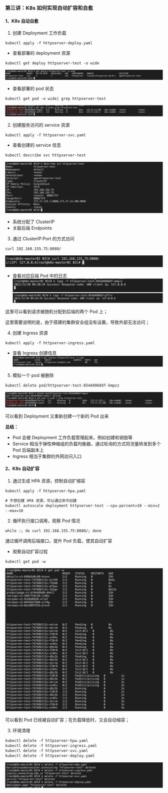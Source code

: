 ### 第三讲：K8s 如何实现自动扩容和自愈

#### 1、K8s 自动自愈

1) 创建 Deployment 工作负载
```shell
kubectl apply -f httpserver-deploy.yaml 
```

- 查看部署的 deployment 资源
```shell
kubectl get deploy httpserver-test -o wide
```
![img.png](img.png)

- 查看部署的 pod 状态
```shell
kubectl get pod -o wide| grep httpserver-test
```
![img_1.png](img_1.png)

2) 创建服务访问的 service 资源
```shell
kubectl apply -f httpserver-svc.yaml
```

- 查看创建的 service 信息
```shell
kubectl describe svc httpserver-test
```
![img_2.png](img_2.png)

- 系统分配了 ClusterIP
- 关联后端 Endpoints

3) 通过 ClusterIP:Port 的方式访问
```shell
curl 192.168.155.75:8080/
```
![img_3.png](img_3.png)

- 查看对应后端 Pod 中的日志
![img_4.png](img_4.png)
![img_5.png](img_5.png)

这里可以看到请求被随机分配到后端的两个 Pod 上；

这里需要说明的是，由于搭建的集群安全组没有设置，导致外部无法访问；

4) 创建 Ingress 资源
```shell
kubectl apply -f httpserver-ingress.yaml
```

- 查看 Ingress 创建信息
![img_6.png](img_6.png)

5) 模拟一个 pod 被删除
```shell
kubectl delete pod/httpserver-test-854d4968df-kmpzz
```
![img_7.png](img_7.png)

可以看到 Deployment 又重新创建一个新的 Pod 出来

**总结：**
- Pod 会被 Deployment 工作负载管理起来，例如创建和销毁等
- Service 相当于弹性伸缩组的负载均衡器，通过轮询的方式将流量转发到多个 Pod 后端副本上
- Ingress 相当于集群的外网访问入口

#### 2、K8s 自动扩容

1) 通过生成 HPA 资源，控制自动扩缩容
```shell
kubectl apply -f httpserver-hpa.yaml
```
```shell
# 不想创建 HPA 资源，可以通过命令创建
kubectl autoscale deployment httpserver-test --cpu-percent=10 --min=2 --max=10
```

2) 循环执行接口调用，观察 Pod 情况
```shell
while :; do curl 192.168.155.75:8080/; done
```

通过循环调用后端接口，提升 Pod 负载，使其自动扩容

- 观察自动扩容过程
```shell
kubectl get pod -w
```
![img_8.png](img_8.png)

可以看到 Pod 已经被自动扩容；在负载降低时，又会自动缩容；

3) 环境清理
```shell
kubectl delete -f httpserver-hpa.yaml
kubectl delete -f httpserver-ingress.yaml
kubectl delete -f httpserver-svc.yaml
kubectl delete -f httpserver-deploy.yaml
```
![img_9.png](img_9.png)




